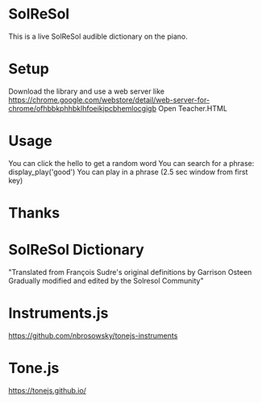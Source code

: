 # SolReSol

This is a live SolReSol audible dictionary on the piano.

# Setup
Download the library and use a web server like
https://chrome.google.com/webstore/detail/web-server-for-chrome/ofhbbkphhbklhfoeikjpcbhemlocgigb
Open Teacher.HTML

# Usage
You can click the hello to get a random word
You can search for a phrase: display_play('good')
You can play in a phrase (2.5 sec window from first key)

# Thanks
# SolReSol Dictionary
"Translated from François Sudre's original definitions by Garrison Osteen 
Gradually modified and edited by the Solresol Community"
# Instruments.js
https://github.com/nbrosowsky/tonejs-instruments
# Tone.js
https://tonejs.github.io/
